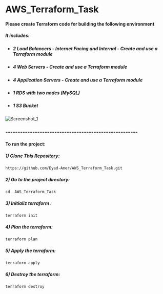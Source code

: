 #  AWS_Terraform_Task

#### Please create Terraform code for building the following environment
##### It includes:
* #####  2 Load Balancers - Internet Facing and Internal - Create and use a Terraform module
* #####  4 Web Servers - Create and use a Terraform module
* #####  4 Application Servers - Create and use a Terraform module
* #####  1 RDS with two nodes (MySQL)
* #####  1 S3 Bucket

![Screenshot_1](https://user-images.githubusercontent.com/40535130/209010841-ed1b030b-e333-422a-b27d-e39929f63466.png)

### ------------------------------------------------------

#### To run the project:
##### 1) Clone This Repository:
	https://github.com/Eyad-Amer/AWS_Terraform_Task.git
##### 2) Go to the project directory:
 	cd  AWS_Terraform_Task
##### 3) Initializ terraform :
	terraform init
##### 4) Plan the terraform:
	terraform plan
##### 5) Apply the terraform:
	terraform apply
##### 6) Destroy the terraform:
	terraform destroy




